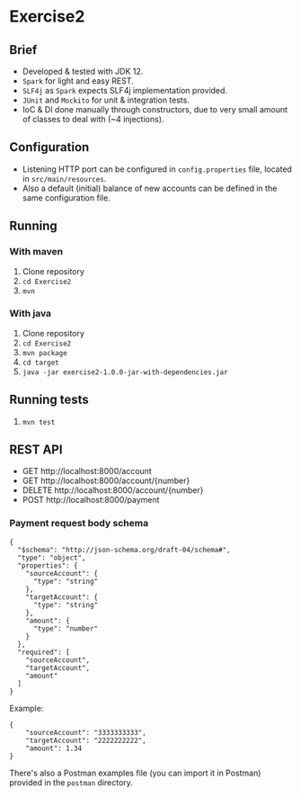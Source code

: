 # Exercise2

## Brief

- Developed & tested with JDK 12.
- `Spark` for light and easy REST.
- `SLF4j` as `Spark` expects SLF4j implementation provided.
- `JUnit` and `Mockito` for unit & integration tests.
- IoC & DI done manually through constructors, due to very small amount of classes to deal with (~4 injections). 

## Configuration
* Listening HTTP port can be configured in `config.properties` file, located in `src/main/resources`.
* Also a default (initial) balance of new accounts can be defined in the same configuration file.

## Running

### With maven
1. Clone repository
2. `cd Exercise2`
3. `mvn`

### With java
1. Clone repository
2. `cd Exercise2`
3. `mvn package`
4. `cd target`
5. `java -jar exercise2-1.0.0-jar-with-dependencies.jar`

## Running tests

1. `mvn test`

## REST API

- GET http://localhost:8000/account
- GET http://localhost:8000/account/{number}
- DELETE http://localhost:8000/account/{number}
- POST http://localhost:8000/payment

### Payment request body schema

    {
      "$schema": "http://json-schema.org/draft-04/schema#",
      "type": "object",
      "properties": {
        "sourceAccount": {
          "type": "string"
        },
        "targetAccount": {
          "type": "string"
        },
        "amount": {
          "type": "number"
        }
      },
      "required": [
        "sourceAccount",
        "targetAccount",
        "amount"
      ]
    }

Example:

    {
	    "sourceAccount": "3333333333",
	    "targetAccount": "2222222222",
	    "amount": 1.34
    }

There's also a Postman examples file (you can import it in Postman) provided in the `postman` directory.

